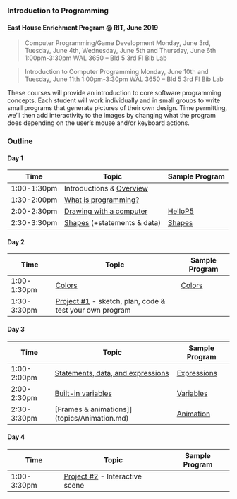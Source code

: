 ### Introduction to Programming
#### East House Enrichment Program @ RIT, June 2019

> Computer Programming/Game Development
> Monday, June 3rd, Tuesday, June 4th, Wednesday, June 5th and Thursday, June 6th 
> 1:00pm-3:30pm
> WAL 3650 – Bld 5 3rd Fl Bib Lab

> Introduction to Computer Programming
> Monday, June 10th and Tuesday, June 11th
> 1:00pm-3:30pm
> WAL 3650 – Bld 5 3rd Fl Bib Lab

These courses will provide an introduction to core software programming concepts. Each student will work individually and in small groups to write small programs that generate pictures of their own design. Time permitting, we’ll then add interactivity to the images by changing what the program does depending on the user’s mouse and/or keyboard actions.

### Outline

#### Day 1

| Time       | Topic | Sample Program |
|------------|----------------|----------------|
|1:00-1:30pm| Introductions & [Overview](topics/Overview.md) | |
|1:30-2:00pm| [What is programming?](topics/Programming.md) | |
|2:00-2:30pm| [Drawing with a computer](topics/Drawing.md) | [HelloP5](demos/HelloP5/index.html) |
|2:30-3:30pm| [Shapes](topics/Shapes.md) (+statements & data) | [Shapes](demos/Shapes/index.html)|

#### Day 2

| Time       | Topic  | Sample Program |
|------------|----------------|----------------|
|1:00-1:30pm| [Colors](topics/Colors.md) | [Colors](demos/Colors/index.html)|
|1:30-3:30pm| [Project #1](topics/Project1.md) - sketch, plan, code & test your own program | |

#### Day 3

| Time       | Topic | Sample Program |
|------------|----------------|----------------|
|1:00-2:00pm| [Statements, data, and expressions](topics/Expressions.md) | [Expressions](demos/Expressions/index.html)|
|2:00-2:30pm| [Built-in variables](topics/Variables.md) | [Variables](demos/Variables/index.html)|
|2:30-3:30pm| [Frames & animations]](topics/Animation.md) | [Animation](demos/Animation/index.html)|

#### Day 4

| Time       | Topic | Sample Program |
|------------|----------------|----------------|
|1:00-3:30pm| [Project #2](topics/Project2.md) - Interactive scene | |

